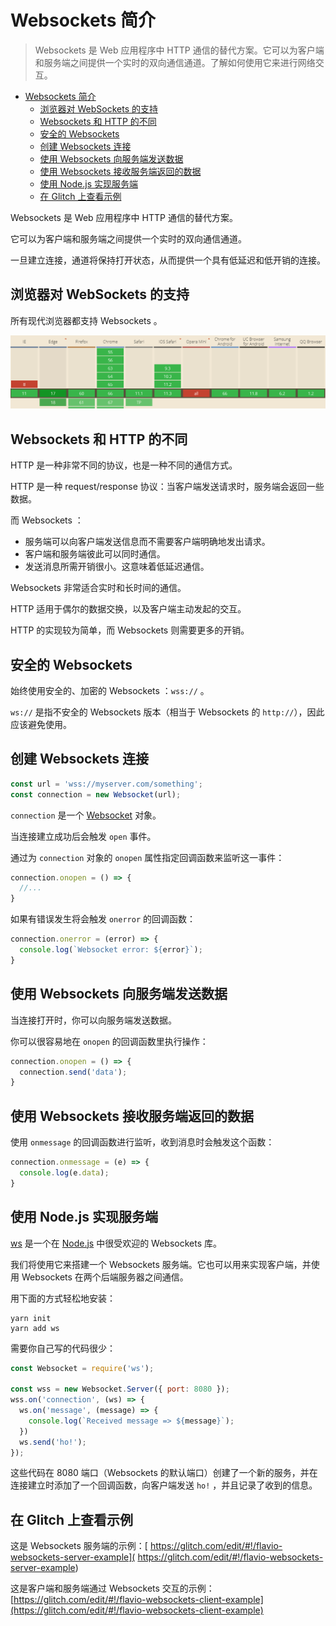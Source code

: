 # Websockets 简介

> Websockets 是 Web 应用程序中 HTTP 通信的替代方案。它可以为客户端和服务端之间提供一个实时的双向通信通道。了解如何使用它来进行网络交互。

<!-- TOC -->

- [Websockets 简介](#websockets-简介)
  - [浏览器对 WebSockets 的支持](#浏览器对-websockets-的支持)
  - [Websockets 和 HTTP 的不同](#websockets-和-http-的不同)
  - [安全的 Websockets](#安全的-websockets)
  - [创建 Websockets 连接](#创建-websockets-连接)
  - [使用 Websockets 向服务端发送数据](#使用-websockets-向服务端发送数据)
  - [使用 Websockets 接收服务端返回的数据](#使用-websockets-接收服务端返回的数据)
  - [使用 Node.js 实现服务端](#使用-nodejs-实现服务端)
  - [在 Glitch 上查看示例](#在-glitch-上查看示例)

<!-- /TOC -->

Websockets 是 Web 应用程序中 HTTP 通信的替代方案。

它可以为客户端和服务端之间提供一个实时的双向通信通道。

一旦建立连接，通道将保持打开状态，从而提供一个具有低延迟和低开销的连接。

## 浏览器对 WebSockets 的支持

所有现代浏览器都支持 Websockets 。

![Browser support for WebSockets](https://raw.githubusercontent.com/coderfe/100-days-of-translate/master/introduction-to-websockets/1.png)

## Websockets 和 HTTP 的不同

HTTP 是一种非常不同的协议，也是一种不同的通信方式。

HTTP 是一种 request/response 协议：当客户端发送请求时，服务端会返回一些数据。

而 Websockets ：

- 服务端可以向客户端发送信息而不需要客户端明确地发出请求。
- 客户端和服务端彼此可以同时通信。
- 发送消息所需开销很小。这意味着低延迟通信。

Websockets 非常适合实时和长时间的通信。

HTTP 适用于偶尔的数据交换，以及客户端主动发起的交互。

HTTP 的实现较为简单，而 Websockets 则需要更多的开销。

## 安全的 Websockets

始终使用安全的、加密的 Websockets ：`wss://` 。

`ws://` 是指不安全的 Websockets 版本（相当于 Websockets 的 `http://`），因此应该避免使用。

## 创建 Websockets 连接

```javascript
const url = 'wss://myserver.com/something';
const connection = new Websocket(url);
```

`connection` 是一个 [Websocket](https://developer.mozilla.org/en-US/docs/Web/API/WebSocket) 对象。

当连接建立成功后会触发 `open` 事件。

通过为 `connection` 对象的 `onopen` 属性指定回调函数来监听这一事件：

```javascript
connection.onopen = () => {
  //...
}
```

如果有错误发生将会触发 `onerror` 的回调函数：

```javascript
connection.onerror = (error) => {
  console.log(`Websocket error: ${error}`);
}
```

## 使用 Websockets 向服务端发送数据

当连接打开时，你可以向服务端发送数据。

你可以很容易地在 `onopen` 的回调函数里执行操作：

```javascript
connection.onopen = () => {
  connection.send('data');
}
```

## 使用 Websockets 接收服务端返回的数据

使用 `onmessage` 的回调函数进行监听，收到消息时会触发这个函数：

```javascript
connection.onmessage = (e) => {
  console.log(e.data);
}
```

## 使用 Node.js 实现服务端

[ws](https://github.com/websockets/ws) 是一个在 [Node.js](https://flaviocopes.com/nodejs/) 中很受欢迎的 Websockets 库。

我们将使用它来搭建一个 Websockets 服务端。它也可以用来实现客户端，并使用 Websockets 在两个后端服务器之间通信。

用下面的方式轻松地安装：

```shell
yarn init
yarn add ws
```

需要你自己写的代码很少：

```javascript
const Websocket = require('ws');

const wss = new Websocket.Server({ port: 8080 });
wss.on('connection', (ws) => {
  ws.on('message', (message) => {
    console.log(`Received message => ${message}`);
  })
  ws.send('ho!');
});
```

这些代码在 8080 端口（Websockets 的默认端口）创建了一个新的服务，并在连接建立时添加了一个回调函数，向客户端发送 `ho!` ，并且记录了收到的信息。

## 在 Glitch 上查看示例

这是 Websockets 服务端的示例：[ https://glitch.com/edit/#!/flavio-websockets-server-example]( https://glitch.com/edit/#!/flavio-websockets-server-example)

这是客户端和服务端通过 Websockets 交互的示例：[https://glitch.com/edit/#!/flavio-websockets-client-example](https://glitch.com/edit/#!/flavio-websockets-client-example)
